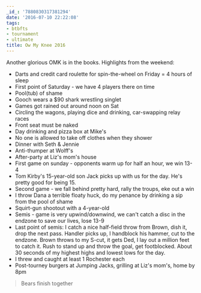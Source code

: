 ```yaml
---
_id_: '7880830317381294'
date: '2016-07-10 22:22:08'
tags:
- btbfts
- tournament
- ultimate
title: Ow My Knee 2016
---
```


Another glorious OMK is in the books. Highlights from the weekend:

- Darts and credit card roulette for spin-the-wheel on Friday = 4 hours of sleep
- First point of Saturday - we have 4 players there on time
- Pool(tub) of shame
- Gooch wears a $90 shark wrestling singlet
- Games got rained out around noon on Sat
- Circling the wagons, playing dice and drinking, car-swapping relay races
- Front seat must be naked
- Day drinking and pizza box at Mike's
- No one is allowed to take off clothes when they shower
- Dinner with Seth & Jennie
- Anti-thumper at Wolff's
- After-party at Liz's mom's house
- First game on sunday - opponents warm up for half an hour, we win 13-4
- Tom Kirby's 15-year-old son Jack picks up with us for the day. He's pretty good for being 15.
- Second game - we fall behind pretty hard, rally the troups, eke out a win
- I throw Dana a terrible floaty huck, do my penance by drinking a sip from the pool of shame
- Squirt-gun shootout with a 4-year-old
- Semis - game is very upwind/downwind, we can't catch a disc in the endzone to save our lives, lose 13-9
- Last point of semis: I catch a nice half-field throw from Brown, dish it, drop the next pass. Handler picks up, I handblock his hammer,
  cut to the endzone. Brown throws to my S-cut, it gets Ded, I lay out a million feet to catch it. Rush to stand up and throw the goal, get
  footblocked. About 30 seconds of my highest highs and lowest lows for the day.
- I threw and caught at least 1 Rochester each
- Post-tourney burgers at Jumping Jacks, grilling at Liz's mom's, home by 8pm

> Bears finish together
